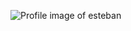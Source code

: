 ![Profile image of esteban](https://lh3.googleusercontent.com/ogw/ADGmqu_9sOuz3IW962lj6NnejFD64oKKqYf4TJBQKPYdXGTp6_Je2U5nRoLvESQS9bekASTJwl34jSbY1Tl6ReGX01nxQc6SlHodkTHfQok0khBZJQTLlJT_uxyNRUjkeqlSlzOCnSextlGIg8SwZd6NF4HKGgy45JTtVTVYsDPZGT1Ei8WzVWrPy9SY6_1-F9KkHjtoVZ99am0WnZIZcDgBA6IAlzl8OunOF-SmE9_mwWxqQHxk_zllCFV-U5G3RczTUGeaBFhhF0znQAcHVCdeApg0vqxaOeZLAZNi2jYzRtmLK7oD9VYGkOBX-nkNnUrOi5S5VI6xspIEF4-FtbM0QzkRYrmWQ_ESWT7KmYgdJsyzjZmEWBeTyO0RPnf2J420b7mXjwtiN_b-PAM02D3O685NdWAElTrBMUJ6mdFxtNZLP3T_HfOWIoUfxl1vWQT0GZp5wT68XqZrshqgtlZ1wALn31VDeg-fcFml5qP61JrRHF5XkTHmve4JdJ6vVA67ppq16khHZJluG1mbj2Pgsfj0qokNnLTE0A0bQC9O3Guy3hEA6-pcdy0AWdzWBUCs6b0lFGxMR8JQaS6XHXwaQGf2-E0leviq6-2wukNOh7eoiAKawGBojJpMfHTtHSFUBsflwqkprHenoz0iIvDqBmhf=s83-c)

